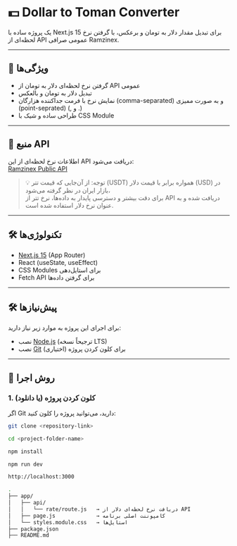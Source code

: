 # 💵 Dollar to Toman Converter

یک پروژه ساده با Next.js 15 برای تبدیل مقدار دلار به تومان و برعکس، با گرفتن نرخ لحظه‌ای از API عمومی صرافی Ramzinex.

---

## 🚀 ویژگی‌ها

- گرفتن نرخ لحظه‌ای دلار به تومان از API عمومی
- تبدیل دلار به تومان و بالعکس
- نمایش نرخ با فرمت جداکننده هزارگان (comma-separated) و به صورت ممیزی (point-seprated) (, و .)
- طراحی ساده و شیک با CSS Module

---

## 📡 منبع API
اطلاعات نرخ لحظه‌ای از این API دریافت می‌شود:  
[Ramzinex Public API](https://publicapi.ramzinex.com/exchange/api/v1.0/exchange/orderbooks/11/market_buy_price)

> 💡 توجه:
 از آن‌جایی که قیمت تتر (USDT) همواره برابر با قیمت دلار (USD) در بازار ایران در نظر گرفته می‌شود،  
> برای دقت بیشتر و دسترسی پایدار به داده‌ها، نرخ تتر از API دریافت شده و به عنوان نرخ دلار استفاده شده است.

---

## 🛠️ تکنولوژی‌ها

- [Next.js 15](https://nextjs.org/) (App Router)
- React (useState, useEffect)
- CSS Modules برای استایل‌دهی
- Fetch API برای گرفتن داده‌ها

---

## 🛠️ پیش‌نیازها
برای اجرای این پروژه به موارد زیر نیاز دارید:
- نصب [Node.js](https://nodejs.org/) (ترجیحاً نسخه LTS)
- نصب [Git](https://git-scm.com/) برای کلون کردن پروژه (اختیاری)

---

## 🚀 روش اجرا

### 1. کلون کردن پروژه (یا دانلود)
اگر Git دارید، می‌توانید پروژه را کلون کنید:
```bash / terminal
git clone <repository-link>

cd <project-folder-name>

npm install

npm run dev

http://localhost:3000

.
├── app/
│   ├── api/
│   │   └── rate/route.js   → دریافت نرخ لحظه‌ای دلار از API
│   ├── page.js             → کامپوننت اصلی برنامه
│   └── styles.module.css   → استایل‌ها
├── package.json
├── README.md